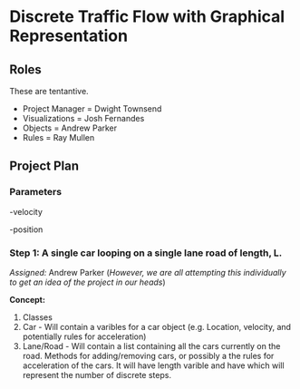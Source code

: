 # Discrete Traffic Flow with Graphical Representation

## Roles
These are tentantive.
- Project Manager = Dwight Townsend
- Visualizations  = Josh Fernandes
- Objects         = Andrew Parker
- Rules           = Ray Mullen

## Project Plan

### Parameters
-velocity

-position


### Step 1: A single car looping on a single lane road of length, L.
*Assigned:* Andrew Parker (_However, we are all attempting this individually to get an idea of the project in our heads_)

**Concept:**

1. Classes
  1. Car - Will contain a varibles for a car object (e.g. Location, velocity, and potentially rules for acceleration)
  2. Lane/Road - Will contain a list containing all the cars currently on the road. Methods for adding/removing cars,
               or possibly a the rules for acceleration of the cars. It will have length varible and have which will
               represent the number of discrete steps.
   



